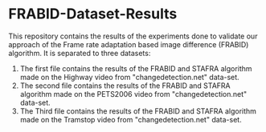# FRABID-Dataset-Results
This repository contains the results of the experiments done to validate our approach of the Frame rate adaptation based image difference (FRABID) algorithm.
It is separated to three datasets:
1. The first file contains the results of the FRABID and STAFRA algorithm made on the Highway video from "changedetection.net" data-set.
2. The second file contains the results of the FRABID and STAFRA algorithm made on the PETS2006 video from "changedetection.net" data-set.
3. The Third file contains the results of the FRABID and STAFRA algorithm made on the Tramstop video from "changedetection.net" data-set.


